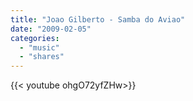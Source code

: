 ```yaml
---
title: "Joao Gilberto - Samba do Aviao"
date: "2009-02-05"
categories:
  - "music"
  - "shares"
---
```


<div style="width: 70vw;">{{< youtube ohgO72yfZHw>}}</div>
